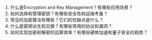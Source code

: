 

1. 什么是Encryption and Key Management？有哪些应用场景？
2. 如何选择和管理密钥？有哪些安全性和运维考量？
3. 常见的加密算法有哪些？它们的优缺点是什么？
4. 什么是密钥派生和交换？有哪些常用的协议和漏洞？
5. 如何实现加密和解密的运算效率？有哪些硬体加速和量子安全的趋势？